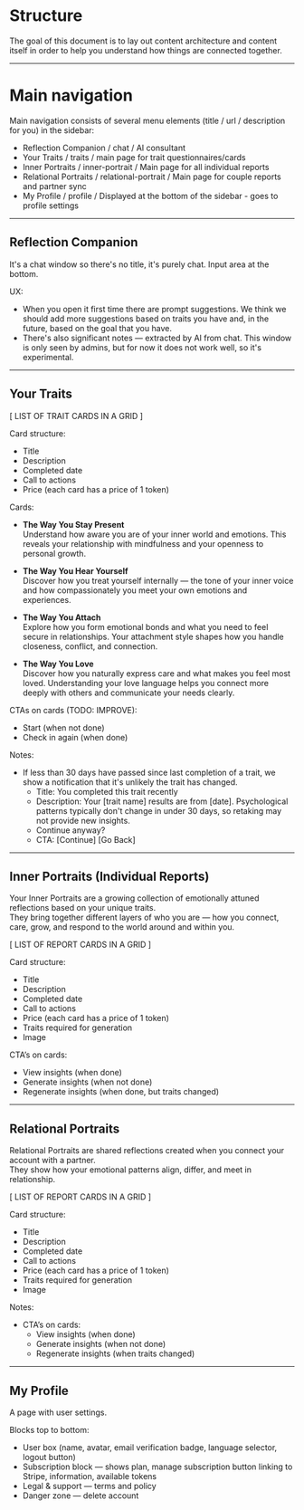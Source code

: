 # Structure

The goal of this document is to lay out content architecture and content itself in order to help you understand how things are connected together.

---

# Main navigation

Main navigation consists of several menu elements (title / url / description for you) in the sidebar:

- Reflection Companion / chat / AI consultant
- Your Traits / traits / main page for trait questionnaires/cards
- Inner Portraits / inner-portrait / Main page for all individual reports
- Relational Portraits / relational-portrait / Main page for couple reports and partner sync
- My Profile / profile / Displayed at the bottom of the sidebar - goes to profile settings

---

## Reflection Companion

It's a chat window so there's no title, it's purely chat. Input area at the bottom.

UX:

- When you open it first time there are prompt suggestions. We think we should add more suggestions based on traits you have and, in the future, based on the goal that you have.
- There's also significant notes — extracted by AI from chat. This window is only seen by admins, but for now it does not work well, so it's experimental.

---

## Your Traits

[ LIST OF TRAIT CARDS IN A GRID ]

Card structure:

- Title
- Description
- Completed date
- Call to actions
- Price (each card has a price of 1 token)

Cards:

- **The Way You Stay Present**  
  Understand how aware you are of your inner world and emotions. This reveals your relationship with mindfulness and your openness to personal growth.

- **The Way You Hear Yourself**  
  Discover how you treat yourself internally — the tone of your inner voice and how compassionately you meet your own emotions and experiences.

- **The Way You Attach**  
  Explore how you form emotional bonds and what you need to feel secure in relationships. Your attachment style shapes how you handle closeness, conflict, and connection.

- **The Way You Love**  
  Discover how you naturally express care and what makes you feel most loved. Understanding your love language helps you connect more deeply with others and communicate your needs clearly.

CTAs on cards (TODO: IMPROVE):

- Start (when not done)
- Check in again (when done)

Notes:

- If less than 30 days have passed since last completion of a trait, we show a notification that it's unlikely the trait has changed.
  - Title: You completed this trait recently
  - Description: Your [trait name] results are from [date]. Psychological patterns typically don't change in under 30 days, so retaking may not provide new insights.
  - Continue anyway?
  - CTA: [Continue] [Go Back]

---

## Inner Portraits (Individual Reports)

Your Inner Portraits are a growing collection of emotionally attuned reflections based on your unique traits.  
They bring together different layers of who you are — how you connect, care, grow, and respond to the world around and within you.

[ LIST OF REPORT CARDS IN A GRID ]

Card structure:

- Title
- Description
- Completed date
- Call to actions
- Price (each card has a price of 1 token)
- Traits required for generation
- Image

CTA’s on cards:

- View insights (when done)
- Generate insights (when not done)
- Regenerate insights (when done, but traits changed)

---

## Relational Portraits

Relational Portraits are shared reflections created when you connect your account with a partner.  
They show how your emotional patterns align, differ, and meet in relationship.

[ LIST OF REPORT CARDS IN A GRID ]

Card structure:

- Title
- Description
- Completed date
- Call to actions
- Price (each card has a price of 1 token)
- Traits required for generation
- Image

Notes:

- CTA’s on cards:
  - View insights (when done)
  - Generate insights (when not done)
  - Regenerate insights (when traits changed)

---

## My Profile

A page with user settings.

Blocks top to bottom:

- User box (name, avatar, email verification badge, language selector, logout button)
- Subscription block — shows plan, manage subscription button linking to Stripe, information, available tokens
- Legal & support — terms and policy
- Danger zone — delete account
